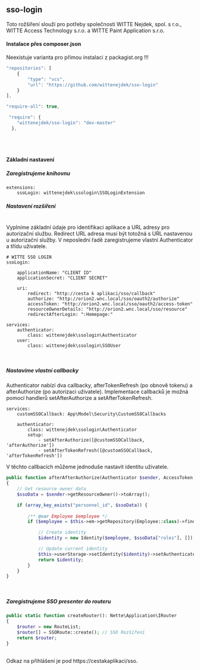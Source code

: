 ## sso-login
Toto rožšíření slouží pro potřeby společnosti WITTE Nejdek, spol. s r.o., WITTE Access Technology s.r.o. a WITTE Paint Application s.r.o.
<br>

#### Instalace přes composer.json
Neexistuje varianta pro přímou instalaci z packagist.org !!!

```javascript
"repositories": [
	{
		"type": "vcs",
		"url": "https://github.com/wittenejdek/sso-login"
	}
],

"require-all": true,

 "require": {
    "wittenejdek/sso-login": "dev-master"
  },
```
<br>
<br>

#### Základní nastavení

##### Zaregistrujeme knihovnu
```
extensions:
    ssoLogin: wittenejdek\ssologin\SSOLoginExtension
```

##### Nastavení rozšíření
<br>
Vyplníme základní údaje pro identifikaci aplikace a URL adresy pro autorizační službu.  Redirect URL adresa musí být totožná s URL nastavenou u autorizační služby. V neposlední řadě zaregistrujeme vlastní Authenticator a třídu uživatele.

```
# WITTE SSO LOGIN
ssoLogin:

    applicationName: "CLIENT ID"
    applicationSecret: "CLIENT SECRET"

    uri:
        redirect: "http://cesta k aplikaci/sso/callback"
        authorize: "http://orion2.wnc.local/sso/oauth2/authorize"
        accessToken: "http://orion2.wnc.local/sso/oauth2/access-token"
        resourceOwnerDetails: "http://orion2.wnc.local/sso/resource"
        redirectAfterLogin: ":Homepage:"

services:
	authenticator: 
		class: wittenejdek\ssologin\Authenticator
	user:
		class: wittenejdek\ssologin\SSOUser
```
<br>

##### Nastavíme vlastní callbacky
Authenticator nabízí dva callbacky, afterTokenRefresh (po obnově tokenu) a afterAuthorize (po autorizaci uživatele).
Implementace callbacků je možná pomocí handlerů setAfterAuthorize a setAfterTokenRefresh.

```
services:
	customSSOCallback: App\Model\Security\CustomSSOCallbacks

	authenticator:
		class: wittenejdek\ssologin\Authenticator
		setup:
			- setAfterAuthorize([@customSSOCallback, 'afterAuthorize'])
			- setAfterTokenRefresh([@customSSOCallback, 'afterTokenRefresh'])
```

V těchto callbacích můžeme jednoduše nastavit identitu uživatele.

```php
public function afterAfterAuthorize(Authenticator $sender, AccessToken $accessToken) 
{
	// Get resource owner data
	$ssoData = $sender->getResourceOwner()->toArray();

	if (array_key_exists("personnel_id", $ssoData)) {
	
		/** @var Employee $employee */
		if ($employee = $this->em->getRepository(Employee::class)->find((int)$ssoData["personnel_id"])) {

			// Create identity
			$identity = new Identity($employee, $ssoData["roles"], []);

			// Update current identity
			$this->userStorage->setIdentity($identity)->setAuthenticated(true);
			return $identity;
		}
	}
}
```

<br>

##### Zaregistrujeme SSO presenter do routeru
```php
public static function createRouter(): Nette\Application\IRouter
{
	$router = new RouteList;
	$router[] = SSORoute::create(); // SSO Rozšíření
	return $router;
}
```
<br>
Odkaz na přihlášení je pod https://cestakaplikaci/sso. 


